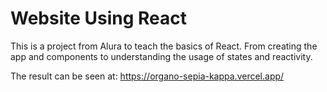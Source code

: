 # Website Using React

This is a project from Alura to teach the basics of React. From creating the app and components to understanding the usage of states and reactivity.

The result can be seen at: https://organo-sepia-kappa.vercel.app/